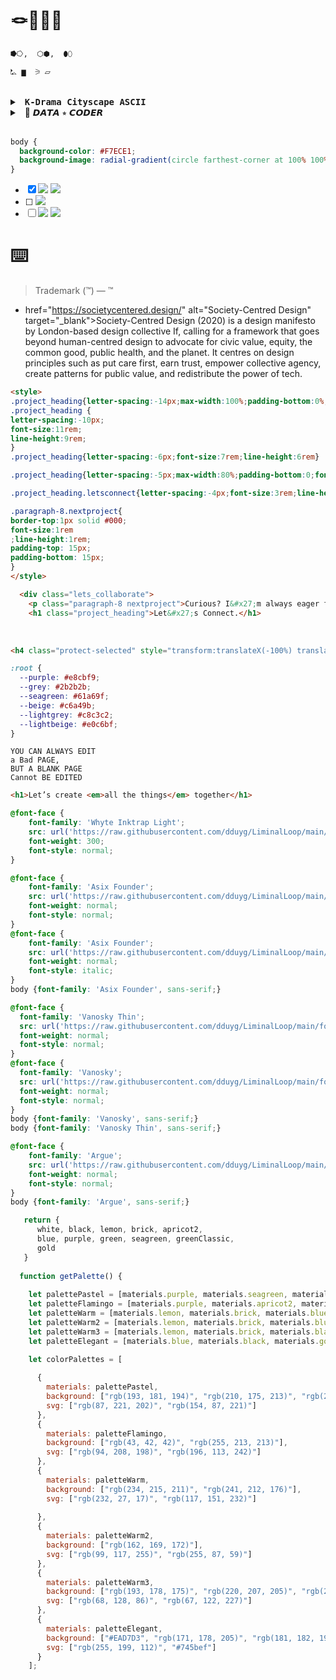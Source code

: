# 🪢📿👝🌉

```markdown
⭓⭔,  ⬡⬢,  ⬮⬯

⛡ ▆  ⚞ ⏥ 
```
<br>

<details>
<summary>&nbsp; <samp><b>K-Drama Cityscape ASCII</b></samp></summary>
<br>

```
|||||||||||
     |           |
  ---|   ㅤㅤ   |---
     |   K-Drama|
   __|___________|__
  |    ||    ||    | 
  |    ||    ||    |
  |____||____||____|
```

## Korean Hanbok
```
_____
  /     \
 /_______\
 |  |  |  |
 |  |  |  |
 |__|__|__|
    ||
   /  \
```

## Lantern or Floating Object
```

.-"""-.
  /       \
 /         \
 \         /
  \       /
   `-._.-'
```

## Flower (Inspired by K-Drama Romance)
```
@@@
   @@@@@
  @@@@@@@
   @@@@@
    @@@
     |
     |
```

## Romantic Couple (For Romance K-Dramas)
```
(●♡●)   (●♡●)  
    (♥‿♥)    (♥‿♥)   
     <)   )♡ (   (>  
      /   \     /   \
```

## CEO & Assistant (For Office Romance or Chaebol Dramas)
```
(•_•)  (•_•)  
 <)   )╯  ╰(   (>  
  /    \    /    \
```

## Mystery & Thriller K-Drama (Detective Searching Clues)
```
(╭ರ_⊙)  
   <(  |  )>  
    /  |  \
```

## Food Scene (For K-Dramas with Delicious Food Moments)
```
(｡♥‿♥｡)  
   (っ🍜)っ
```

## Time Travel / Fantasy Drama (Portal Scene)
```
★彡(ゝ‿◕)彡★  
      ─═≡Σ(っ°Д°)っ
```


## Broken Heart (Symbolizing Sad Love Stories)
```
,d88b.d88b,
  88888888888
  `Y8888888Y'
    `Y888Y'
      `Y'
```

## Rainy Scene (For Emotional Moments)
```
.-""""""-.
  .'          '.
 :              :
 :              :
  :            :
   '          '
     '------'
      //  \\
     //    \\
    ||      ||
```

## Couple Holding Hands (Romance Trope)
```
(•‿•)❤(•‿•)
   /|   |\
  /  \ /  \
```

## City Skyline (Night Views, Romance Settings)
```
_.-._
    _| | | |_
   | | | | | |
   | | | | | |
   | | | | | |
   | | | | | |__
   | | | | | | |__
  _|_|_|_|_|_|_|_|
```

## Cherry Blossoms (Spring Romance Theme)
```
🌸   🌸   🌸  
🌸   🌸   🌸  
  🌸   🌸   🌸
```

## Wedding Scene (Happy Ending Trope)
```
(👰‍♀️❤️🤵)
     /     \
    /       \
   🎉🎊🎉🎊
```

## Café Scene (K-Dramas Love Coffee Shops
```
(  )  
   ||  
  |~~|  
  |~~|  
  |__|
```

## A City Skyline (Seoul Night Vibes)
```
|| || ||_||_|| ||  
  ||_||_|| || ||_||  
  || ||_|| ||_|| ||
```
</details>

<details>
<summary>&nbsp; 💾 𝘿𝘼𝙏𝘼 ⭒ 𝘾𝙊𝘿𝙀𝙍</summary>

## 🔮 ASCII: Vaporwave Style (Unicode + Box)

```
⠀⠀⠀⠀⣀⣀⣤⣴⣶⣿⣿⣷⣶⣤⣀⣀⠀⠀⠀⠀⠀⠀⠀⠀
⠀⢀⣴⣿⠟⠉⠙⠛⠿⠿⠛⠋⠉⠻⣿⣿⣿⣦⡀⠀⠀⠀   ＤＡＴＡ ⭒ ＣＯＤＥＲ
⢀⣿⣿⣅⠀⢠⣾⣿⣿⣶⣶⣿⣷⡄⠀⣸⣿⣿⣿⣆⠀⠀⠀⣿⠀⣶⠀⣶⠀⡇⠀⣤⠀⣿
⢸⣿⣿⣿⠀⠘⣿⡟⠁⢀⡀⠈⢻⡿⠀⣿⣿⣿⣿⣿⣧⠀⠀⠉⠀⠛⠀⠿⠀⠇⠀⠙⠀⠋
⠀⠙⣿⣿⣷⣶⣤⣤⣾⣿⣿⣷⣤⣤⣾⣿⣿⣿⠟⠁⠀⠀⠀⣀⣀⣀⡀⠀⢀⣤⣤⣤⣤⣄
⠀⠀⠈⠉⠛⠿⠿⣿⣿⣿⣿⣿⣿⠿⠿⠟⠋⠁⠀⠀⠀⠀⠀⠉⠉⠉⠉⠀⠉⠉⠉⠉⠉⠁
⠀⠀⠀⠀⠀⠀⠀⠀⠀⠀⠀⠀⠀⠀⠀⠀⠀⠀⠀⠀⠀⠀⠀⠀⠀⭒⭒⭒

╔══════════════════════════════════════╗
║   ＣＯＤＩＮＧ　ＩＮ　ＴＨＥ　ＭＥＴＡＶＥＲＳＥ       ║
║        ⛧　glitched reality / ascii aesthetics　⛧       ║
╚══════════════════════════════════════╝
```

## 🌐 ANSI Block Style

```
██████╗  █████╗ ████████╗ █████╗      ██████╗  ██████╗ ██████╗ ███████╗██████╗
██╔══██╗██╔══██╗╚══██╔══╝██╔══██╗    ██╔════╝ ██╔═══██╗██╔══██╗██╔════╝██╔══██╗
██████╔╝███████║   ██║   ███████║    ██║  ███╗██║   ██║██████╔╝█████╗  ██████╔╝
██╔═══╝ ██╔══██║   ██║   ██╔══██║    ██║   ██║██║   ██║██╔═══╝ ██╔══╝  ██╔══██╗
██║     ██║  ██║   ██║   ██║  ██║    ╚██████╔╝╚██████╔╝██║     ███████╗██║  ██║
╚═╝     ╚═╝  ╚═╝   ╚═╝   ╚═╝  ╚═╝     ╚═════╝  ╚═════╝ ╚═╝     ╚══════╝╚═╝  ╚═╝
```

```
╔══════════════════════════════╗
║     DATA ✦ CODER VAPORWAVE        ║
╚══════════════════════════════╝
▄▀█ ▄▀█ ▀█▀ ▄▀█   █▀▄▀█ ▄▀█ █▀▄ █▀▀
█▀█ █▀▄  █  █▀█   █░▀░█ █▀█ █▄▀ ██▄

⣿⣿⠿⠿⠛⠋ ⮞ SYNTHCORE DEV MODE ⮜ ⠙⠛⠿⠿⣿⣿
```

## 🧱 Shadow Font

```
  _|_|_|    _|_|    _|_|_|_|  _|_|_|      _|_|    _|_|_|    _|_|_|_|  _|_|_|
_|        _|    _|    _|    _|    _|    _|    _|  _|    _|  _|        _|    _|
_|        _|_|_|_|    _|    _|_|_|      _|    _|  _|_|_|    _|_|_|    _|_|_|
_|        _|    _|    _|    _|    _|    _|    _|  _|    _|  _|        _|    _|
  _|_|_|  _|    _|    _|    _|    _|      _|_|    _|    _|  _|_|_|_|  _|    _|
```

```
██████╗  █████╗ ████████╗ █████╗      ██████╗  ██████╗ ██████╗ ███████╗██████╗
██╔══██╗██╔══██╗╚══██╔══╝██╔══██╗    ██╔════╝ ██╔═══██╗██╔══██╗██╔════╝██╔══██╗
██████╔╝███████║   ██║   ███████║    ██║  ███╗██║   ██║██████╔╝█████╗  ██████╔╝
██╔═══╝ ██╔══██║   ██║   ██╔══██║    ██║   ██║██║   ██║██╔═══╝ ██╔══╝  ██╔══██╗
██║     ██║  ██║   ██║   ██║  ██║    ╚██████╔╝╚██████╔╝██║     ███████╗██║  ██║
╚═╝     ╚═╝  ╚═╝   ╚═╝   ╚═╝  ╚═╝     ╚═════╝  ╚═════╝ ╚═╝     ╚══════╝╚═╝  ╚═╝

⮞ [ VΛPӨRWΛVΞ TΞCH | 𝒅𝒂𝒕𝒂.𝒈𝒍𝒊𝒕𝒄𝒉() ] ⮜
```

## 💾 “DOS Rebel” (True 80s Hacker Feel)

```
▄█▀▀▀█▄█ ▀█▀ ▄▀▄ ▀▄ █▀▀ █▀▄ ▀█▀ █▀▄ █▀▀
█ █▀█ █  █  █▀█  █ █▀▀ █▀▄  █  █▀▄ █▀▀
▀ ▀▀▀ ▀  ▀  ▀ ▀ ▄▀ ▀▀▀ ▀▀░  ▀  ▀░▀ ▀▀▀
```

```
██████╗  █████╗ ████████╗ █████╗       ██████╗  ██████╗ ██████╗ ███████╗██████╗
██╔══██╗██╔══██╗╚══██╔══╝██╔══██╗     ██╔═══██╗██╔═══██╗██╔══██╗██╔════╝██╔══██╗
██████╔╝███████║   ██║   ███████║     ██║   ██║██║   ██║██████╔╝█████╗  ██████╔╝
██╔═══╝ ██╔══██║   ██║   ██╔══██║     ██║▄▄ ██║██║   ██║██╔═══╝ ██╔══╝  ██╔══██╗
██║     ██║  ██║   ██║   ██║  ██║     ╚██████╔╝╚██████╔╝██║     ███████╗██║  ██║
╚═╝     ╚═╝  ╚═╝   ╚═╝   ╚═╝  ╚═╝      ╚══▀▀═╝  ╚═════╝ ╚═╝     ╚══════╝╚═╝  ╚═╝

>> "C0D3 Y0UR R3AL1TY" ∞ V A P O R G R I D <<
```

> 🌀 Made with love for code, aesthetics, and glitchcore vibes.


### 🔷 ANSI-Style (Color-Ready, Blocky and Retro Terminal Inspired)

```
▓█████▄  ▄▄▄       ▄████▄   ██ ▄█▀ ▄▄▄       ███▄    █ ▓█████
▒██▀ ██▌▒████▄    ▒██▀ ▀█   ██▄█▒ ▒████▄     ██ ▀█   █ ▓█   ▀
░██   █▌▒██  ▀█▄  ▒▓█    ▄ ▓███▄░ ▒██  ▀█▄  ▓██  ▀█ ██▒▒███
░▓█▄   ▌░██▄▄▄▄██ ▒▓▓▄ ▄██▒▓██ █▄ ░██▄▄▄▄██ ▓██▒  ▐▌██▒▒▓█  ▄
░▒████▓  ▓█   ▓██▒▒ ▓███▀ ░▒██▒ █▄ ▓█   ▓██▒▒██░   ▓██░░▒████▒
 ▒▒▓  ▒  ▒▒   ▓▒█░░ ░▒ ▒  ░▒ ▒▒ ▓▒ ▒▒   ▓▒█░░ ▒░   ▒ ▒ ░░ ▒░ ░
 ░ ▒  ▒   ▒   ▒▒ ░  ░  ▒   ░ ░▒ ▒░  ▒   ▒▒ ░░ ░░   ░ ▒░ ░ ░  ░
 ░ ░  ░   ░   ▒   ░        ░ ░░ ░   ░   ▒      ░   ░ ░    ░
   ░          ░  ░░ ░      ░  ░         ░  ░         ░    ░  ░
 ░                ░           vaporwave x coder.exe
```

### 🌘 Shadow Style (Using light/dark contrast)

```
██╗░░██╗░█████╗░██████╗░███████╗██╗░░░██╗██╗░░░██╗
██║░░██║██╔══██╗██╔══██╗██╔════╝██║░░░██║╚██╗░██╔╝
███████║██║░░██║██████╔╝█████╗░░██║░░░██║░╚████╔╝░
██╔══██║██║░░██║██╔═══╝░██╔══╝░░██║░░░██║░░╚██╔╝░░
██║░░██║╚█████╔╝██║░░░░░███████╗╚██████╔╝░░░██║░░░
╚═╝░░╚═╝░╚════╝░╚═╝░░░░░╚══════╝░╚═════╝░░░░╚═╝░░░

░█▀█░█▀▀░█▀▀░█▀█░█▀▀░█▀█
░█▀█░█░█░█░█░█░█░█░█░█░█
░▀░▀░▀▀▀░▀▀▀░▀░▀░▀▀▀░▀░▀
         enter.the.code.zone
```

### 🖤 DOS-Rebel Style (Underground BBS / H4ck3r Underground Inspired)

```
[===[ V4P0RW4V3_C0D3R_REB3L.SYS ]===]
      __  __     ____      _    ____ ___ _____   __
     |  \/  |   |  _ \    / \  |  _ \_ _|_   _| / /
     | |\/| |   | | | |  / _ \ | | | | |  | |  | |
     | |  | |_  | |_| | / ___ \| |_| | |  | |  | |
     |_|  |_(_) |____/ /_/   \_\____/___| |_|  |_|
    :: INITIATING D A T A   D R I F T  ::
    :: DECRYPTING MEMORY CORE 0xAFFE ::
    :: STREAM >> █▒▒▒▒▒▒▒▒▒▒▒▒▒▒▒▒▒▒▒▒▒▒▒▒▒▒█
[===[ SYS.LOADED - AESTHETIC MODE ENABLED ]===]
```

---

```
░█──░█ ░█▀▀▀█ ░█▀▀▀█ ░█──░█ ▀▀█▀▀ ▀█▀ ░█▄─░█ ░█▀▀▀
░█▀▀█─ ░█──░█ ░█──░█ ░█▀▀▀█ ─░█── ░█─ ░█░█░█ ░█▀▀▀
░█──░█ ░█▄▄▄█ ░█▄▄▄█ ░█──░█ ─░█── ▄█▄ ░█──▀█ ░█▄▄▄
───▄▀▀▀▄▄▄▄▄▄▄▀▀▀▄───
──█▒▒░░░░░░░░░▒▒█──
───█░░█░█░█░█░░█───  DATA.EXE // RUNNING
───█░░░▀█▀▀█▀░░░█───  WELCOME TO NEON SHELL
───▀▄░░░░░░░░░▄▀───   SYNTAX: CODE <-> DREAM
─────▀▀▀▀▀▀▀▀─────
```


### ⚡ CYBERPUNK + DATA CODER ASCII ART ⚡
```
▓█████▄ ▓█████▄ ▓█████ ▓█████▄  ▄▄▄       ███▄    █ ▓█████  ███▄ ▄███▓
▒██▀ ██▌▒██▀ ██▌▓█   ▀ ▒██▀ ██▌▒████▄     ██ ▀█   █ ▓█   ▀ ▓██▒▀█▀ ██▒
░██   █▌░██   █▌▒███   ░██   █▌▒██  ▀█▄  ▓██  ▀█ ██▒▒███   ▓██    ▓██░
░▓█▄   ▌░▓█▄   ▌▒▓█  ▄ ░▓█▄   ▌░██▄▄▄▄██ ▓██▒  ▐▌██▒▒▓█  ▄ ▒██    ▒██ 
░▒████▓ ░▒████▓ ░▒████▒░▒████▓  ▓█   ▓██▒▒██░   ▓██░░▒████▒▒██▒   ░██▒
 ▒▒▓  ▒  ▒▒▓  ▒ ░░ ▒░ ░ ▒▒▓  ▒  ▒▒   ▓▒█░░ ▒░   ▒ ▒ ░░ ▒░ ░░ ▒░   ░  ░
 ░ ▒  ▒  ░ ▒  ▒  ░ ░  ░ ░ ▒  ▒   ▒   ▒▒ ░░ ░░   ░ ▒░ ░ ░  ░░  ░      ░
 ░ ░  ░  ░ ░  ░    ░    ░ ░  ░   ░   ▒      ░   ░ ░    ░   ░      ░   
   ░       ░       ░  ░   ░          ░  ░         ░    ░  ░       ░   
 ░       ░               ░                           CODER ∴ CORE
      // SYSTEM.BOOTING >> INIT CYBERMATRIX... ▓▒▒░░░
      // STREAM.CONNECT [ DEEP NET NODE: ██▒▒▒▒▒▒▒▒▒ ]
      // RUN: ./neoninject --overclock --datastream turbo
```


# a gritty coder’s lair vibe

```
                    [ CODE NODE v3.0 - SYSTEM BOOT ]
  ╔════════════════════════════════════════════════════════╗
  ║ ▒▒▒▒▒▒▒▒▒▒▒▒▒▒▒▒▒▒▒▒▒▒▒▒▒▒▒▒▒▒▒▒▒▒▒▒▒▒▒▒▒▒▒▒▒▒▒▒▒▒▒▒▒▒ ║
  ║ ▒    ▄▄▄▄▄▄       ▄▄▄▄▄▄▄▄▄▄▄      ▄▄▄▄▄▄▄▄▄▄▄▄▄     ▒ ║
  ║ ▒   ████████▌    █████████████    ██████████████    ▒ ║
  ║ ▒   ██────██▌    ██───────████    ██──────────██    ▒ ║
  ║ ▒   ██ ░░ ██▌    ██ ░░░░░ ░███    ██ ░░░░░░░░░ ██    ▒ ║
  ║ ▒   ██▄▄▄▄██▌    ██▄▄▄▄▄▄▄████    ██▄▄▄▄▄▄▄▄▄▄▄██    ▒ ║
  ║ ▒   ▀▀▀▀▀▀▀▀      ▀▀▀▀▀▀▀▀▀▀▀▀     ▀▀▀▀▀▀▀▀▀▀▀▀▀     ▒ ║
  ╚════════════════════════════════════════════════════════╝

   // TERMINAL.LOG:
   > INIT NEON_BOOT.EXE ...
   > MOUNTING /dev/dream/net
   > CONNECTING TO NODE 404_ψ°VAPOR
   > LOADING █░░░░░░░░░░░░░░░░░░░░░░█  12% █████
   > AUTH SUCCESS // WELCOME, DATA CODER_

            .-.
           |_:_|
          /(_Y_)\     <[ CODE CONSOLE ENGAGED ]
         ( \/M\/ )
         (_/ \_\_)     ┌────────────────────────────┐
         /|| ||\       │ ░▒▓█> RUN ./encrypt_sky.sh │
        (_((_))_)      │ ░▒▓█> INIT AI_KERNEL_03    │
         `-' `-'       └────────────────────────────┘

          [ SERVER RACK ]
     ╔═══════════╗    ╔═══════════╗
     ║ ███ ███ █ ║    ║ ███ ███ █ ║
     ║ ███ ███ █ ║    ║ ███ ███ █ ║
     ╚═══════════╝    ╚═══════════╝

  [⌨️] KEYBOARD || [💾] DATA DRIVE || [🧠] MEMORY CORE

       ~ YOU ARE THE ARCHITECT OF THE ALGORITHM ~
```

```
╔════════════════════════════════╗
║      ╔═╗╔═╗╔═╗╔═╗╔═╗╔═╗       ║
║      ║D║║A║║T║║A║ ║C║║O║       ║
║      ╚═╝╚═╝╚═╝╚═╝ ╚═╝╚═╝       ║
║                                ║
║  ┌────────────────────────┐    ║
║  │  int main() {           │    ║
║  │      DataBlock db;      │    ║
║  │      db.load("memory"); │    ║
║  │      db.process();      │    ║
║  │      db.export("vpx");  │    ║
║  │      return 0;          │    ║
║  │  }                     │    ║
║  └────────────────────────┘    ║
║                                ║
║  [█████████▒▒▒▒▒▒▒▒▒▒▒▒▒▒▒▒▒▒] ║
║        DATA STREAM ACTIVE       ║
╚════════════════════════════════╝
```

```
      ┌───────────────────────────┐
     /                            /|
    /   ╔═╗ ╔═╗ ╔═╗ ╔═╗ ╔═╗ ╔═╗   / |
   /    ║D║ ║A║ ║T║ ║A║ ║C║ ║O║  /  |
  /     ╚═╝ ╚═╝ ╚═╝ ╚═╝ ╚═╝ ╚═╝ /   |
 ┌────────────────────────────┐│   |
 │  class DataObject {         ││   |
 │      loadData(source):     ││   |
 │          // fetch & decode ││   |
 │      processData():        ││   |
 │          // encrypt & hash ││   |
 │      exportData(format):   ││   |
 │          // save & export  ││   |
 └────────────────────────────┘│   |
 │                            ││  /
 │  [███████▒▒▒▒▒▒▒▒▒▒▒▒▒▒▒▒▒] │ /
 └────────────────────────────┘/
```

### Retro Terminal Window:
```
╔════════════════════════════╗
║ C:\Users\Coder> _               ║
║ > run data_stream.exe           ║
║                                 ║
║ [ █▒▒▒▒▒▒▒▒▒▒▒▒▒▒▒▒▒▒▒▒ ]   ║
║ Loading... 42%                  ║
║                                 ║
╚════════════════════════════╝
```

### Circuit Board Chip:
```
       .----------------.
      / .--------------. \
     | |    ______    | |
     | |   / ____ \   | |
     | |  | |____| |  | |
     | |  |  ____  |  | |
     | |  | |____| |  | |
     | |   \______/   | |
     | |              | |
      \ '--------------' /
       '----------------'
       |  DATA CODER  |
       '--------------'
```

### Hacker Mask:
```
    .-""""-.
   / -   -  \
  |  .-. .- |
  |  \o| |o (|
  \     ^    /
   '.  )--' /
     '-...-'
   // DATA  \\
  ||  CODER ||
   \\_______//
```

### Futuristic Data Pad / Tablet:
```
╔══════════════════════╗
║  [ CYBER DATA PAD ]      ║
║                          ║
║  > ACCESS GRANTED        ║
║  > UPLOADING FILES       ║
║  ██████▒▒▒▒▒▒▒▒▒▒▒▒   ║
║                          ║
╚══════════════════════╝
```

### Neon City Skyline Silhouette:
```
        |     |   |  |  |     |
    |  |  |  |  |__|  |  |  |  |__
  |__|  |__|  |  |  |  |__|  |  |  |
  |  |  |  |__|  |  |  |  |__|  |  |
  |  |  |  |  |  |  |  |  |  |  |  |
  |__|  |__|  |__|  |__|  |__|  |__|
```

### Cyberpunk Visor / HUD Glasses:
```
   ________________________
  /                        \
 |  [::::::]  [::::::]  [::]|
 |  |====|    |====|    |==| |
 |  |____|    |____|    |__| |
 |__________________________|
     |                  |
     |      CYBER       |
     |__________________|
```

### Neon Data Core / Reactor:
```
      .------------------.
     / .--------------.   \
    | |  ████████    | |   |
    | |  ███  ███    | |   |
    | |  ████████    | |   |
    | |   DATA CORE  | |   |
    | |    ██░░░░    | |   |
    | |              | |   |
     \ '--------------'  /
      '----------------'
        ||          ||
        ||          ||
        ||          ||
```

### Neon Circuit Helmet:
```
      .-=========-.
     /============\
    |.-----.-----.|
    || [#] | [#] ||
    ||     |     ||
    || [#] | [#] ||
    |'----' '----'|
     \============/
      `-========-'
```

### Cyberpunk Cityscape (Mini):
```
      || || ||    ||||
    |||| |||||  ||||||||
  ||||||||||||||||||||||||
    |  ||||||||||||  |
    |  ||||  ||||    |
    |  ||||  ||||    |
    |  ||||  ||||    |
   _|________________|_
  |____________________|
```
</details>
<br>

```css
body {
  background-color: #F7ECE1;
  background-image: radial-gradient(circle farthest-corner at 100% 100%, #EBCFB2, hsla(0, 0%, 100%, 0) 50%);   
}
```

- [x] <img src="https://img.shields.io/badge/■D3D3D3-D3D3D3?style=for-the-badge"/> <img src="https://img.shields.io/badge/■1E1E1E-1E1E1E?style=for-the-badge"/>
- [ ] <img src="https://img.shields.io/badge/■E8E8E8-E8E8E8?style=for-the-badge"/>
- [ ] <img src="https://img.shields.io/badge/■cecece-cecece?style=for-the-badge"/> <img src="https://img.shields.io/badge/■333-333?style=for-the-badge"/>

# ⌨️
>  Trademark (™) — &trade;

- href="https://societycentered.design/" alt="Society-Centred Design" target="_blank">Society-Centred Design</a> (2020) is a design manifesto by London-based design collective If, calling for a framework that goes beyond human-centred design to advocate for civic value, equity, the common good, public health, and the planet. It centres on design principles such as put care first, earn trust, empower collective agency, create patterns for public value, and redistribute the power of tech.</p> </div> </div>


```html
<style>
.project_heading{letter-spacing:-14px;max-width:100%;padding-bottom:0%;font-size:15rem;font-style:normal;line-height:12rem}
.project_heading {
letter-spacing:-10px;
font-size:11rem;
line-height:9rem;
}
.project_heading{letter-spacing:-6px;font-size:7rem;line-height:6rem}

.project_heading{letter-spacing:-5px;max-width:80%;padding-bottom:0;font-size:6rem;line-height:5rem}

.project_heading.letsconnect{letter-spacing:-4px;font-size:3rem;line-height:3rem}

.paragraph-8.nextproject{
border-top:1px solid #000;
font-size:1rem
;line-height:1rem;
padding-top: 15px;
padding-bottom: 15px;
}
</style>

  <div class="lets_collaborate">
    <p class="paragraph-8 nextproject">Curious? I&#x27;m always eager for new possibilities. Get in touch if you’d like to learn more about me or the work.<br/></p>
    <h1 class="project_heading">Let&#x27;s Connect.</h1>
```

   <br>

```html
<h4 class="protect-selected" style="transform:translateX(-100%) translateZ(0)">→</h4>
```

```css
:root {
  --purple: #e8cbf9;
  --grey: #2b2b2b;
  --seagreen: #61a69f;
  --beige: #c6a49b;
  --lightgrey: #c8c3c2;
  --lightbeige: #e0c6bf;
}
```

```
YOU CAN ALWAYS EDIT
a Bad PAGE,
BUT A BLANK PAGE
Cannot BE EDITED
```

```html
<h1>Let’s create <em>all the things</em> together</h1>
```

```css
@font-face {           
    font-family: 'Whyte Inktrap Light';       
    src: url('https://raw.githubusercontent.com/dduyg/LiminalLoop/main/fonts/WhyteInktrap-Light.woff') format('woff');
    font-weight: 300;
    font-style: normal;
}

@font-face {
    font-family: 'Asix Founder';
    src: url('https://raw.githubusercontent.com/dduyg/LiminalLoop/main/fonts/AsixFounderRegular.woff2') format('woff2');
    font-weight: normal;
    font-style: normal;
}
@font-face {
    font-family: 'Asix Founder';
    src: url('https://raw.githubusercontent.com/dduyg/LiminalLoop/main/fonts/AsixFounderItalic.woff2') format('woff2');
    font-weight: normal;
    font-style: italic;
}
body {font-family: 'Asix Founder', sans-serif;}

@font-face {
  font-family: 'Vanosky Thin';
  src: url('https://raw.githubusercontent.com/dduyg/LiminalLoop/main/fonts/VanoskyThin.woff2') format('woff2');
  font-weight: normal;
  font-style: normal;
}
@font-face {
  font-family: 'Vanosky';
  src: url('https://raw.githubusercontent.com/dduyg/LiminalLoop/main/fonts/VanoskyRegular.woff2') format('woff2');
  font-weight: normal;
  font-style: normal;
}
body {font-family: 'Vanosky', sans-serif;}
body {font-family: 'Vanosky Thin', sans-serif;}

@font-face {
    font-family: 'Argue';
    src: url('https://raw.githubusercontent.com/dduyg/LiminalLoop/main/fonts/Argue.woff2') format('woff2');
    font-weight: normal;
    font-style: normal;
}
body {font-family: 'Argue', sans-serif;}
```


```js
   return {     
      white, black, lemon, brick, apricot2,
      blue, purple, green, seagreen, greenClassic,
      gold      
   }
  
  function getPalette() {
    
    let palettePastel = [materials.purple, materials.seagreen, materials.white, materials.black];
    let paletteFlamingo = [materials.purple, materials.apricot2, materials.white, materials.black, materials.seagreen];
    let paletteWarm = [materials.lemon, materials.brick, materials.blue, materials.green, materials.black, materials.gold];
    let paletteWarm2 = [materials.lemon, materials.brick, materials.blue, materials.green, materials.black, materials.gold, materials.white];
    let paletteWarm3 = [materials.lemon, materials.brick, materials.black, materials.greenClassic, materials.blue, materials.white];
    let paletteElegant = [materials.blue, materials.black, materials.gold, materials.lemon, materials.green, materials.black, materials.blue];

    let colorPalettes = [
      
      {
        materials: palettePastel,
        background: ["rgb(193, 181, 194)", "rgb(210, 175, 213)", "rgb(245, 224, 245)"],
        svg: ["rgb(87, 221, 202)", "rgb(154, 87, 221)"]
      },
      {
        materials: paletteFlamingo,
        background: ["rgb(43, 42, 42)", "rgb(255, 213, 213)"],
        svg: ["rgb(94, 208, 198)", "rgb(196, 113, 242)"]
      },
      {
        materials: paletteWarm,
        background: ["rgb(234, 215, 211)", "rgb(241, 212, 176)"],
        svg: ["rgb(232, 27, 17)", "rgb(117, 151, 232)"]
        
      },
      {
        materials: paletteWarm2,
        background: ["rgb(162, 169, 172)"],
        svg: ["rgb(99, 117, 255)", "rgb(255, 87, 59)"]
      },
      {
        materials: paletteWarm3,
        background: ["rgb(193, 178, 175)", "rgb(220, 207, 205)", "rgb(235, 188, 161)"],
        svg: ["rgb(68, 128, 86)", "rgb(67, 122, 227)"]
      },
      {
        materials: paletteElegant,
        background: ["#EAD7D3", "rgb(171, 178, 205)", "rgb(181, 182, 194)"],
        svg: ["rgb(255, 199, 112)", "#745bef"]
      }     
    ];
```
